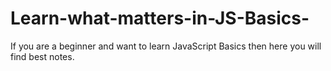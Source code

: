 # Learn-what-matters-in-JS-Basics-
If you are a beginner and want to learn JavaScript Basics then here you will find best notes.
